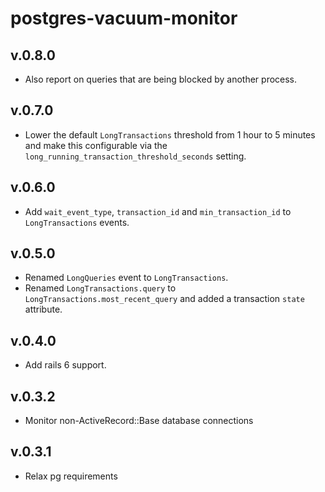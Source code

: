 # postgres-vacuum-monitor

## v.0.8.0
- Also report on queries that are being blocked by another process.

## v.0.7.0
- Lower the default `LongTransactions` threshold from 1 hour to 5 minutes and make this configurable via
  the `long_running_transaction_threshold_seconds` setting.

## v.0.6.0
- Add `wait_event_type`, `transaction_id` and `min_transaction_id` to `LongTransactions` events.

## v.0.5.0
- Renamed `LongQueries` event to `LongTransactions`. 
- Renamed `LongTransactions.query` to `LongTransactions.most_recent_query` and added a
  transaction `state` attribute.

## v.0.4.0
  - Add rails 6 support.

## v.0.3.2
  - Monitor non-ActiveRecord::Base database connections

## v.0.3.1
  - Relax pg requirements

